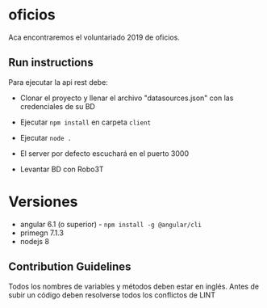 # oficios
Aca encontraremos el voluntariado 2019 de oficios.

## Run instructions

Para ejecutar la api rest debe:

- Clonar el proyecto y llenar el archivo "datasources.json" con las credenciales de su BD
- Ejecutar `npm install` en carpeta `client`
- Ejecutar `node .`
- El server por defecto escuchará en el puerto 3000

- Levantar BD con Robo3T

# Versiones
- angular 6.1 (o superior) - `npm install -g @angular/cli`
- primegn 7.1.3 
- nodejs 8

## Contribution Guidelines

Todos los nombres de variables y métodos deben estar en inglés.
Antes de subir un código deben resolverse todos los conflictos de LINT
